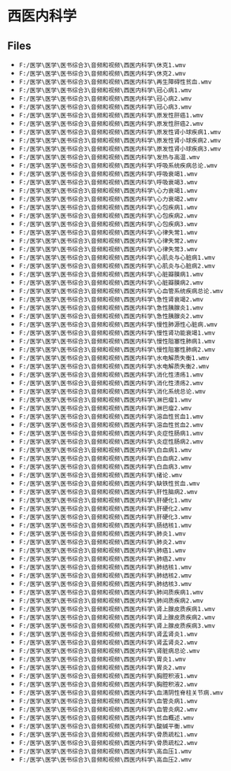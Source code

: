 # 西医内科学

## Files

- `F:/医学\医学\医书综合3\音频和视频\西医内科学\休克1.wmv`
- `F:/医学\医学\医书综合3\音频和视频\西医内科学\休克2.wmv`
- `F:/医学\医学\医书综合3\音频和视频\西医内科学\再生障碍性贫血.wmv`
- `F:/医学\医学\医书综合3\音频和视频\西医内科学\冠心病1.wmv`
- `F:/医学\医学\医书综合3\音频和视频\西医内科学\冠心病2.wmv`
- `F:/医学\医学\医书综合3\音频和视频\西医内科学\冠心病3.wmv`
- `F:/医学\医学\医书综合3\音频和视频\西医内科学\原发性肝癌1.wmv`
- `F:/医学\医学\医书综合3\音频和视频\西医内科学\原发性肝癌2.wmv`
- `F:/医学\医学\医书综合3\音频和视频\西医内科学\原发性肾小球疾病1.wmv`
- `F:/医学\医学\医书综合3\音频和视频\西医内科学\原发性肾小球疾病2.wmv`
- `F:/医学\医学\医书综合3\音频和视频\西医内科学\原发性肾小球疾病3.wmv`
- `F:/医学\医学\医书综合3\音频和视频\西医内科学\发热与高温.wmv`
- `F:/医学\医学\医书综合3\音频和视频\西医内科学\呼吸系统疾病总论.wmv`
- `F:/医学\医学\医书综合3\音频和视频\西医内科学\呼吸衰竭1.wmv`
- `F:/医学\医学\医书综合3\音频和视频\西医内科学\呼吸衰竭3.wmv`
- `F:/医学\医学\医书综合3\音频和视频\西医内科学\心力衰竭1.wmv`
- `F:/医学\医学\医书综合3\音频和视频\西医内科学\心力衰竭2.wmv`
- `F:/医学\医学\医书综合3\音频和视频\西医内科学\心包疾病1.wmv`
- `F:/医学\医学\医书综合3\音频和视频\西医内科学\心包疾病2.wmv`
- `F:/医学\医学\医书综合3\音频和视频\西医内科学\心包疾病3.wmv`
- `F:/医学\医学\医书综合3\音频和视频\西医内科学\心律失常1.wmv`
- `F:/医学\医学\医书综合3\音频和视频\西医内科学\心律失常2.wmv`
- `F:/医学\医学\医书综合3\音频和视频\西医内科学\心律失常3.wmv`
- `F:/医学\医学\医书综合3\音频和视频\西医内科学\心肌炎与心脏病1.wmv`
- `F:/医学\医学\医书综合3\音频和视频\西医内科学\心肌炎与心脏病2.wmv`
- `F:/医学\医学\医书综合3\音频和视频\西医内科学\心脏瓣膜病1.wmv`
- `F:/医学\医学\医书综合3\音频和视频\西医内科学\心脏瓣膜病2.wmv`
- `F:/医学\医学\医书综合3\音频和视频\西医内科学\心血管系统疾病总论.wmv`
- `F:/医学\医学\医书综合3\音频和视频\西医内科学\急性肾衰竭2.wmv`
- `F:/医学\医学\医书综合3\音频和视频\西医内科学\急性胰腺炎1.wmv`
- `F:/医学\医学\医书综合3\音频和视频\西医内科学\急性胰腺炎2.wmv`
- `F:/医学\医学\医书综合3\音频和视频\西医内科学\慢性肺源性心脏病.wmv`
- `F:/医学\医学\医书综合3\音频和视频\西医内科学\慢性肾功能衰竭1.wmv`
- `F:/医学\医学\医书综合3\音频和视频\西医内科学\慢性阻塞性肺病1.wmv`
- `F:/医学\医学\医书综合3\音频和视频\西医内科学\慢性阻塞性肺病2.wmv`
- `F:/医学\医学\医书综合3\音频和视频\西医内科学\水电解质失衡1.wmv`
- `F:/医学\医学\医书综合3\音频和视频\西医内科学\水电解质失衡2.wmv`
- `F:/医学\医学\医书综合3\音频和视频\西医内科学\消化性溃疡1.wmv`
- `F:/医学\医学\医书综合3\音频和视频\西医内科学\消化性溃疡2.wmv`
- `F:/医学\医学\医书综合3\音频和视频\西医内科学\消化系统总论.wmv`
- `F:/医学\医学\医书综合3\音频和视频\西医内科学\淋巴瘤1.wmv`
- `F:/医学\医学\医书综合3\音频和视频\西医内科学\淋巴瘤2.wmv`
- `F:/医学\医学\医书综合3\音频和视频\西医内科学\溶血性贫血1.wmv`
- `F:/医学\医学\医书综合3\音频和视频\西医内科学\溶血性贫血2.wmv`
- `F:/医学\医学\医书综合3\音频和视频\西医内科学\炎症性肠病1.wmv`
- `F:/医学\医学\医书综合3\音频和视频\西医内科学\炎症性肠病2.wmv`
- `F:/医学\医学\医书综合3\音频和视频\西医内科学\白血病1.wmv`
- `F:/医学\医学\医书综合3\音频和视频\西医内科学\白血病2.wmv`
- `F:/医学\医学\医书综合3\音频和视频\西医内科学\白血病3.wmv`
- `F:/医学\医学\医书综合3\音频和视频\西医内科学\绪论.wmv`
- `F:/医学\医学\医书综合3\音频和视频\西医内科学\缺铁性贫血.wmv`
- `F:/医学\医学\医书综合3\音频和视频\西医内科学\肝性脑病2.wmv`
- `F:/医学\医学\医书综合3\音频和视频\西医内科学\肝硬化1.wmv`
- `F:/医学\医学\医书综合3\音频和视频\西医内科学\肝硬化2.wmv`
- `F:/医学\医学\医书综合3\音频和视频\西医内科学\肝硬化3.wmv`
- `F:/医学\医学\医书综合3\音频和视频\西医内科学\肠结核1.wmv`
- `F:/医学\医学\医书综合3\音频和视频\西医内科学\肺炎1.wmv`
- `F:/医学\医学\医书综合3\音频和视频\西医内科学\肺炎2.wmv`
- `F:/医学\医学\医书综合3\音频和视频\西医内科学\肺癌1.wmv`
- `F:/医学\医学\医书综合3\音频和视频\西医内科学\肺癌2.wmv`
- `F:/医学\医学\医书综合3\音频和视频\西医内科学\肺结核1.wmv`
- `F:/医学\医学\医书综合3\音频和视频\西医内科学\肺结核2.wmv`
- `F:/医学\医学\医书综合3\音频和视频\西医内科学\肺结核3.wmv`
- `F:/医学\医学\医书综合3\音频和视频\西医内科学\肺间质疾病1.wmv`
- `F:/医学\医学\医书综合3\音频和视频\西医内科学\肺间质疾病2.wmv`
- `F:/医学\医学\医书综合3\音频和视频\西医内科学\肾上腺皮质疾病1.wmv`
- `F:/医学\医学\医书综合3\音频和视频\西医内科学\肾上腺皮质疾病2.wmv`
- `F:/医学\医学\医书综合3\音频和视频\西医内科学\肾上腺皮质疾病3.wmv`
- `F:/医学\医学\医书综合3\音频和视频\西医内科学\肾盂肾炎1.wmv`
- `F:/医学\医学\医书综合3\音频和视频\西医内科学\肾盂肾炎2.wmv`
- `F:/医学\医学\医书综合3\音频和视频\西医内科学\肾脏病总论.wmv`
- `F:/医学\医学\医书综合3\音频和视频\西医内科学\胃炎1.wmv`
- `F:/医学\医学\医书综合3\音频和视频\西医内科学\胃炎2.wmv`
- `F:/医学\医学\医书综合3\音频和视频\西医内科学\胸腔积液1.wmv`
- `F:/医学\医学\医书综合3\音频和视频\西医内科学\胸腔积液2.wmv`
- `F:/医学\医学\医书综合3\音频和视频\西医内科学\血清阴性脊柱关节病.wmv`
- `F:/医学\医学\医书综合3\音频和视频\西医内科学\血管炎病1.wmv`
- `F:/医学\医学\医书综合3\音频和视频\西医内科学\血管炎病2.wmv`
- `F:/医学\医学\医书综合3\音频和视频\西医内科学\贫血概述.wmv`
- `F:/医学\医学\医书综合3\音频和视频\西医内科学\酸碱平衡.wmv`
- `F:/医学\医学\医书综合3\音频和视频\西医内科学\骨质疏松1.wmv`
- `F:/医学\医学\医书综合3\音频和视频\西医内科学\骨质疏松2.wmv`
- `F:/医学\医学\医书综合3\音频和视频\西医内科学\高血压1.wmv`
- `F:/医学\医学\医书综合3\音频和视频\西医内科学\高血压2.wmv`
